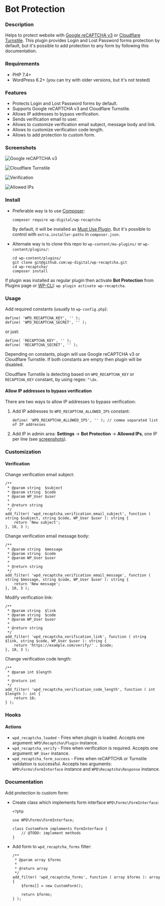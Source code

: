 # Bot Protection

### Description

Helps to protect website with [Google reCAPTCHA v3](https://www.google.com/recaptcha/about/) or
[Cloudflare Turnstile](https://www.cloudflare.com/products/turnstile/). This plugin provides Login and Lost Password
forms protection by default, but it's possible to add protection to any form by following this documentation.

### Requirements

- PHP 7.4+
- WordPress 6.2+ (you can try with older versions, but it's not tested)

### Features

- Protects Login and Lost Password forms by default.
- Supports Google reCAPTCHA v3 and Cloudflare Turnstile.
- Allows IP addresses to bypass verification.
- Sends verification email to user.
- Allows to customize verification email subject, message body and link.
- Allows to customize verification code length.
- Allows to add protection to custom form.

### Screenshots

![Google reCAPTCHA v3](./screenshots/Google-reCAPTCHA-v3.png)

![Cloudflare Turnstile](./screenshots/Cloudflare-Turnstile.png)

![Verification](./screenshots/verification.png)

![Allowed IPs](./screenshots/allowed-IPs.png)

### Install

- Preferable way is to use [Composer](https://getcomposer.org/):

    ````
    composer require wp-digital/wp-recaptcha
    ````

    By default, it will be installed as [Must Use Plugin](https://codex.wordpress.org/Must_Use_Plugins).
    But it's possible to control with `extra.installer-paths` in `composer.json`.

- Alternate way is to clone this repo to `wp-content/mu-plugins/` or `wp-content/plugins/`:

    ````
    cd wp-content/plugins/
    git clone git@github.com:wp-digital/wp-recaptcha.git
    cd wp-recaptcha/
    composer install
    ````

If plugin was installed as regular plugin then activate **Bot Protection** from Plugins page 
or [WP-CLI](https://make.wordpress.org/cli/handbook/): `wp plugin activate wp-recaptcha`.

### Usage

Add required constants (usually to `wp-config.php`):

````
define( 'WPD_RECAPTCHA_KEY', '' );
define( 'WPD_RECAPTCHA_SECRET', '' );
````

or just:

````
define( 'RECAPTCHA_KEY', '' );
define( 'RECAPTCHA_SECRET', '' );
````

Depending on constants, plugin will use Google reCAPTCHA v3 or Cloudflare Turnstile. If both constants are empty then
plugin will be disabled.

Cloudflare Turnstile is detecting based on `WPD_RECAPTCHA_KEY` or `RECAPTCHA_KEY` constant,
by using regex: `^\dx`.

#### Allow IP addresses to bypass verification

There are two ways to allow IP addresses to bypass verification:

1. Add IP addresses to `WPD_RECAPTCHA_ALLOWED_IPS` constant:

	````
	define( 'WPD_RECAPTCHA_ALLOWED_IPS', '' ); // comma separated list of IP addresses
 	````

2. Add IP in admin area: **Settings** -> **Bot Protection** -> **Allowed IPs**,
   one IP per line (see [screenshots](#screenshots)).

### Customization

#### Verification

Change verification email subject:

````
/**
 * @param string  $subject
 * @param string  $code
 * @param WP_User $user
 *
 * @return string
 */
add_filter( 'wpd_recaptcha_verification_email_subject', function ( string $subject, string $code, WP_User $user ): string {
	return 'New subject';
}, 10, 3 );
````

Change verification email message body:

````
/**
 * @param string  $message
 * @param string  $code
 * @param WP_User $user
 *
 * @return string
 */
add_filter( 'wpd_recaptcha_verification_email_message', function ( string $message, string $code, WP_User $user ): string {
	return 'New message';
}, 10, 3 );
````

Modify verification link:

````
/**
 * @param string  $link
 * @param string  $code
 * @param WP_User $user
 *
 * @return string
 */
add_filter( 'wpd_recaptcha_verification_link', function ( string $link, string $code, WP_User $user ): string {
	return 'https://example.com/verify/' . $code;
}, 10, 3 );
````

Change verification code length:

````
/**
 * @param int $length
 *
 * @return int
 */
add_filter( 'wpd_recaptcha_verification_code_length', function ( int $length ): int {
	return 10;
} );
````

### Hooks

#### Actions

- `wpd_recaptcha_loaded` - Fires when plugin is loaded. Accepts one argument: `WPD\Recaptcha\Plugin` instance.
- `wpd_recaptcha_verify` - Fires when verification is required. Accepts one argument: `WP_User` instance.
- `wpd_recaptcha_form_success` - Fires when reCAPTCHA or Turnstile validation is successful. Accepts two arguments:
  `WPD\Forms\FormInterface` instance and `WPD\Recaptcha\Response` instance.

### Documentation

Add protection to custom form:

- Create class which implements form interface `WPD\Forms\FormInterface`:

	````
 	<?php

 	use WPD\Forms\FormInterface;

 	class CustomForm implements FormInterface {
 		// @TODO: implement methods
 	}
 	````

- Add form to `wpd_recaptcha_forms` filter:

	````
	/**
	 * @param array $forms
	 *
	 * @return array
	 */
	add_filter( 'wpd_recaptcha_forms', function ( array $forms ): array {
		$forms[] = new CustomForm();

		return $forms;
	} );
	````

